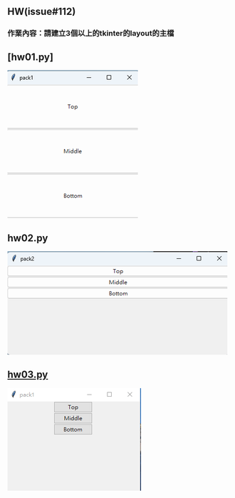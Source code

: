 ## HW(issue#112)
### 作業內容：請建立3個以上的tkinter的layout的主檔

## [hw01.py]

![index4.py](./images/pic4.PNG)


## hw02.py
![index3.py](./images/pic3.PNG)


## [hw03.py](https://github.com/joanna0511/joanna_window/blob/main/window_layout/index1.py)

![index1.py](./images/pic1.PNG)
